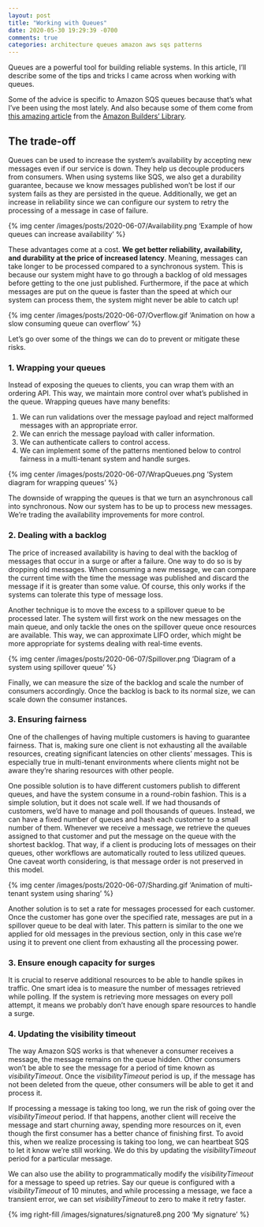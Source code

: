 ```yaml
---
layout: post
title: "Working with Queues"
date: 2020-05-30 19:29:39 -0700
comments: true
categories: architecture queues amazon aws sqs patterns
---
```


Queues are a powerful tool for building reliable systems. In this article, I’ll describe some of the tips and tricks I came across when working with queues. 

Some of the advice is specific to Amazon SQS queues because that’s what I’ve been using the most lately. And also because some of them come from [this amazing article][1] from the [Amazon Builders’ Library][2].

<!--more-->

## The trade-off

Queues can be used to increase the system’s availability by accepting new messages even if our service is down. They help us decouple producers from consumers. When using systems like SQS, we also get a durability guarantee, because we know messages published won’t be lost if our system fails as they are persisted in the queue. Additionally, we get an increase in reliability since we can configure our system to retry the processing of a message in case of failure.

{% img center /images/posts/2020-06-07/Availability.png ‘Example of how queues can increase availability’ %}

These advantages come at a cost. **We get better reliability, availability, and durability at the price of increased latency**. Meaning, messages can take longer to be processed compared to a synchronous system. This is because our system might have to go through a backlog of old messages before getting to the one just published. Furthermore, if the pace at which messages are put on the queue is faster than the speed at which our system can process them, the system might never be able to catch up!

{% img center /images/posts/2020-06-07/Overflow.gif ‘Animation on how a slow consuming queue can overflow’ %}

Let’s go over some of the things we can do to prevent or mitigate these risks.

### 1. Wrapping your queues

Instead of exposing the queues to clients, you can wrap them with an ordering API. This way, we maintain more control over what’s published in the queue. Wrapping queues have many benefits:

1. We can run validations over the message payload and reject malformed messages with an appropriate error.
2. We can enrich the message payload with caller information.
3. We can authenticate callers to control access.
4. We can implement some of the patterns mentioned below to control fairness in a multi-tenant system and handle surges.

{% img center /images/posts/2020-06-07/WrapQueues.png ‘System diagram for wrapping queues’ %}

The downside of wrapping the queues is that we turn an asynchronous call into synchronous. Now our system has to be up to process new messages. We’re trading the availability improvements for more control.

### 2. Dealing with a backlog

The price of increased availability is having to deal with the backlog of messages that occur in a surge or after a failure. One way to do so is by dropping old messages.  When consuming a new message, we can compare the current time with the time the message was published and discard the message if it is greater than some value. Of course, this only works if the systems can tolerate this type of message loss.

Another technique is to move the excess to a spillover queue to be processed later. The system will first work on the new messages on the main queue, and only tackle the ones on the spillover queue once resources are available. This way, we can approximate LIFO order, which might be more appropriate for systems dealing with real-time events.

{% img center /images/posts/2020-06-07/Spillover.png ‘Diagram of a system using spillover queue’ %}

Finally, we can measure the size of the backlog and scale the number of consumers accordingly. Once the backlog is back to its normal size, we can scale down the consumer instances.

### 3. Ensuring fairness

One of the challenges of having multiple customers is having to guarantee fairness. That is, making sure one client is not exhausting all the available resources, creating significant latencies on other clients’ messages. This is especially true in multi-tenant environments where clients might not be aware they’re sharing resources with other people.

One possible solution is to have different customers publish to different queues, and have the system consume in a round-robin fashion. This is a simple solution, but it does not scale well. If we had thousands of customers, we’d have to manage and poll thousands of queues. Instead, we can have a fixed number of queues and hash each customer to a small number of them. Whenever we receive a message, we retrieve the queues assigned to that customer and put the message on the queue with the shortest backlog. That way, if a client is producing lots of messages on their queues, other workflows are automatically routed to less utilized queues. One caveat worth considering, is that message order is not preserved in this model.

{% img center /images/posts/2020-06-07/Sharding.gif ‘Animation of multi-tenant system using sharing’ %}

Another solution is to set a rate for messages processed for each customer. Once the customer has gone over the specified rate, messages are put in a spillover queue to be deal with later. This pattern is similar to the one we applied for old messages in the previous section, only in this case we’re using it to prevent one client from exhausting all the processing power.

### 3. Ensure enough capacity for surges

It is crucial to reserve additional resources to be able to handle spikes in traffic. One smart idea is to measure the number of messages retrieved while polling. If the system is retrieving more messages on every poll attempt, it means we probably don’t have enough spare resources to handle a surge.

### 4. Updating the visibility timeout

The way Amazon SQS works is that whenever a consumer receives a message, the message remains on the queue hidden. Other consumers won’t be able to see the message for a period of time known as _visibilityTimeout_. Once the _visibilityTimeout_ period is up, if the message has not been deleted from the queue, other consumers will be able to get it and process it.

If processing a message is taking too long, we run the risk of going over the _visibilityTimeout_ period. If that happens, another client will receive the message and start churning away, spending more resources on it, even though the first consumer has a better chance of finishing first. To avoid this, when we realize processing is taking too long, we can heartbeat SQS to let it know we’re still working. We do this by updating the _visibilityTimeout_ period for a particular message.

We can also use the ability to programmatically modify the _visibilityTimeout_ for a message to speed up retries. Say our queue is configured with a _visibilityTimeout_ of 10 minutes, and while processing a message, we face a transient error, we can set _visibilityTimeout_ to zero to make it retry faster.

 {% img right-fill /images/signatures/signature8.png 200 ‘My signature’ %} 

[1]:	https://aws.amazon.com/builders-library/avoiding-insurmountable-queue-backlogs/
[2]:	https://aws.amazon.com/builders-library/